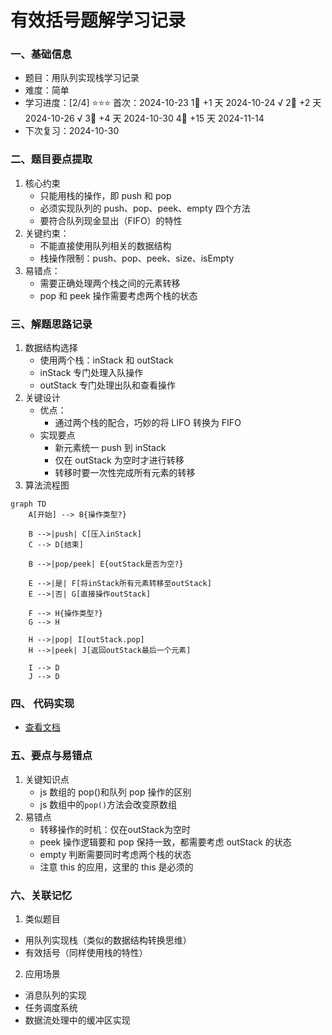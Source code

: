# 有效括号题解学习记录

### 一、基础信息

- 题目：用队列实现栈学习记录
- 难度：简单
- 学习进度：[2/4] ⭐⭐⭐
  首次：2024-10-23
  1⃣ +1 天 2024-10-24 √
  2⃣ +2 天 2024-10-26 √
  3⃣ +4 天 2024-10-30
  4⃣ +15 天 2024-11-14
- 下次复习：2024-10-30

### 二、题目要点提取

1. 核心约束
   - 只能用栈的操作，即 push 和 pop
   - 必须实现队列的 push、pop、peek、empty 四个方法
   - 要符合队列现金显出（FIFO）的特性
2. 关键约束：
   - 不能直接使用队列相关的数据结构
   - 栈操作限制：push、pop、peek、size、isEmpty
3. 易错点：
   - 需要正确处理两个栈之间的元素转移
   - pop 和 peek 操作需要考虑两个栈的状态

### 三、解题思路记录

1. 数据结构选择
   - 使用两个栈：inStack 和 outStack
   - inStack 专门处理入队操作
   - outStack 专门处理出队和查看操作
2. 关键设计
   - 优点：
     - 通过两个栈的配合，巧妙的将 LIFO 转换为 FIFO
   - 实现要点
     - 新元素统一 push 到 inStack
     - 仅在 outStack 为空时才进行转移
     - 转移时要一次性完成所有元素的转移
3. 算法流程图

```mermaid
graph TD
    A[开始] --> B{操作类型?}

    B -->|push| C[压入inStack]
    C --> D[结束]

    B -->|pop/peek| E{outStack是否为空?}

    E -->|是| F[将inStack所有元素转移至outStack]
    E -->|否| G[直接操作outStack]

    F --> H{操作类型?}
    G --> H

    H -->|pop| I[outStack.pop]
    H -->|peek| J[返回outStack最后一个元素]

    I --> D
    J --> D
```

### 四、 代码实现

- [查看文档](MyQueue.js)

### 五、要点与易错点

1.  关键知识点
    - js 数组的 pop()和队列 pop 操作的区别
    - js 数组中的`pop()`方法会改变原数组
2.  易错点
    - 转移操作的时机：仅在outStack为空时
    - peek 操作逻辑要和 pop 保持一致，都需要考虑 outStack 的状态
    - empty 判断需要同时考虑两个栈的状态
    - 注意 this 的应用，这里的 this 是必须的

### 六、关联记忆

1.  类似题目

- 用队列实现栈（类似的数据结构转换思维）
- 有效括号（同样使用栈的特性）

2.  应用场景

- 消息队列的实现
- 任务调度系统
- 数据流处理中的缓冲区实现
